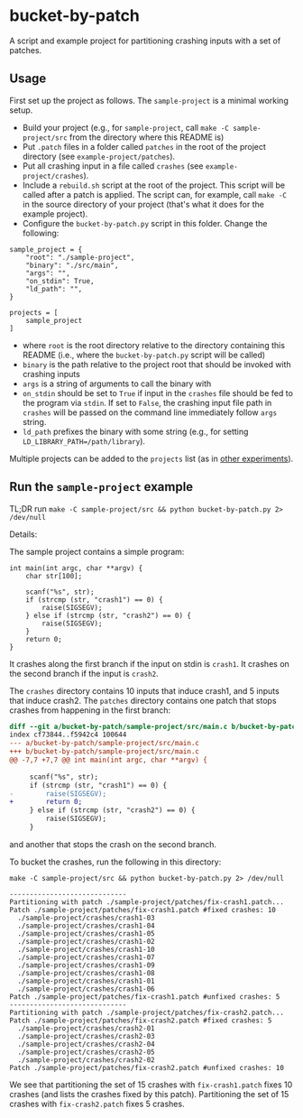 # bucket-by-patch

A script and example project for partitioning crashing inputs with a set of patches. 

## Usage

First set up the project as follows. The `sample-project` is a minimal working setup. 

- Build your project (e.g., for `sample-project`, call `make -C sample-project/src` from the directory where this README is)
- Put `.patch` files in a folder called `patches` in the root of the project directory (see `example-project/patches`).
- Put all crashing input in a file called `crashes` (see `example-project/crashes`).
- Include a `rebuild.sh` script at the root of the project. This script will be called after a patch is applied. The script can, for example, call `make -C` in the source directory of your project (that's what it does for the example project).
- Configure the `bucket-by-patch.py` script in this folder. Change the following:

```
sample_project = {
    "root": "./sample-project",
    "binary": "./src/main",
    "args": "",
    "on_stdin": True,
    "ld_path": "",
}

projects = [
    sample_project
]
```

- where `root` is the root directory relative to the directory containing this README (i.e., where the `bucket-by-patch.py` script will be called)
- `binary` is the path relative to the project root that should be invoked with crashing inputs
- `args` is a string of arguments to call the binary with
- `on_stdin` should be set to `True` if input in the `crashes` file should be fed to the program via `stdin`. If set to `False`, the crashing input file path in `crashes` will be passed on the command line immediately follow `args` string.
- `ld_path` prefixes the binary with some string (e.g., for setting `LD_LIBRARY_PATH=/path/library`).

Multiple projects can be added to the `projects` list (as in [other experiments](https://github.com/squaresLab/SemanticCrashBucketing/blob/master/src/master.py)).

## Run the `sample-project` example

TL;DR run `make -C sample-project/src && python bucket-by-patch.py 2> /dev/null`

Details:

The sample project contains a simple program:

```
int main(int argc, char **argv) {
    char str[100];

    scanf("%s", str);
    if (strcmp (str, "crash1") == 0) {
        raise(SIGSEGV);
    } else if (strcmp (str, "crash2") == 0) {
        raise(SIGSEGV);
    }
    return 0;
}
```

It crashes along the first branch if the input on stdin is `crash1`. It crashes on the second branch if the input is `crash2`. 

The `crashes` directory contains 10 inputs that induce crash1, and 5 inputs that induce crash2.
The `patches` directory contains one patch that stops crashes from happening in the first branch:

```patch
diff --git a/bucket-by-patch/sample-project/src/main.c b/bucket-by-patch/sample-project/src/main.c
index cf73844..f5942c4 100644
--- a/bucket-by-patch/sample-project/src/main.c
+++ b/bucket-by-patch/sample-project/src/main.c
@@ -7,7 +7,7 @@ int main(int argc, char **argv) {
 
     scanf("%s", str);
     if (strcmp (str, "crash1") == 0) {
-        raise(SIGSEGV);
+        return 0;
     } else if (strcmp (str, "crash2") == 0) {
         raise(SIGSEGV);
     }
```

and another that stops the crash on the second branch. 

To bucket the crashes, run the following in this directory:

`make -C sample-project/src && python bucket-by-patch.py 2> /dev/null`

```
-----------------------------
Partitioning with patch ./sample-project/patches/fix-crash1.patch...
Patch ./sample-project/patches/fix-crash1.patch #fixed crashes: 10
  ./sample-project/crashes/crash1-03
  ./sample-project/crashes/crash1-04
  ./sample-project/crashes/crash1-05
  ./sample-project/crashes/crash1-02
  ./sample-project/crashes/crash1-10
  ./sample-project/crashes/crash1-07
  ./sample-project/crashes/crash1-09
  ./sample-project/crashes/crash1-08
  ./sample-project/crashes/crash1-01
  ./sample-project/crashes/crash1-06
Patch ./sample-project/patches/fix-crash1.patch #unfixed crashes: 5
-----------------------------
Partitioning with patch ./sample-project/patches/fix-crash2.patch...
Patch ./sample-project/patches/fix-crash2.patch #fixed crashes: 5
  ./sample-project/crashes/crash2-01
  ./sample-project/crashes/crash2-03
  ./sample-project/crashes/crash2-04
  ./sample-project/crashes/crash2-05
  ./sample-project/crashes/crash2-02
Patch ./sample-project/patches/fix-crash2.patch #unfixed crashes: 10
```

We see that partitioning the set of 15 crashes with `fix-crash1.patch` fixes 10 crashes (and lists the crashes fixed by this patch). Partitioning the set of 15 crashes with `fix-crash2.patch` fixes 5 crashes.
